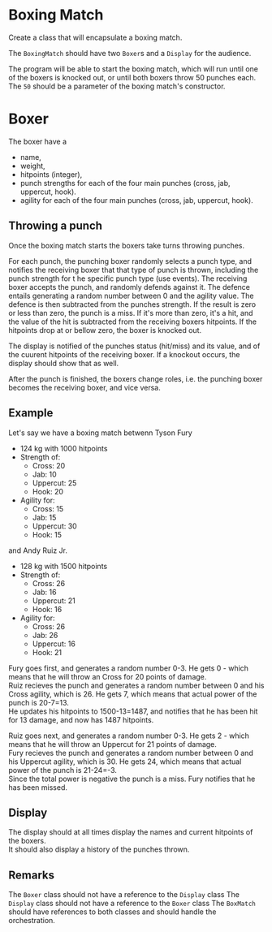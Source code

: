 # Boxing Match

Create a class that will encapsulate a boxing match.

The `BoxingMatch` should have two `Boxer`s and a `Display` for the audience.

The program will be able to start the boxing match, which will run until one of the boxers is knocked out, or until both boxers throw 50 punches each. 
The `50` should be a parameter of the boxing match's  constructor.

# Boxer

The boxer have a 
 - name,
 - weight, 
 - hitpoints (integer), 
 - punch strengths for each of the four main punches (cross, jab, uppercut, hook).
 - agility for each of the four main punches (cross, jab, uppercut, hook).

## Throwing a punch

Once the boxing match starts the boxers take turns throwing punches.

For each punch, the punching boxer randomly selects a punch type, and notifies the receiving boxer that that type of punch is thrown, including the punch strength for t
he specific punch type (use events). The receiving boxer accepts the punch, and randomly defends against it. The defence entails generating a random number between 0 
and the agility value. The defence is then subtracted from the punches strength. If the result is zero or less than zero, the punch is a miss. If it's more than zero, it's a hit, 
and the value of the hit is subtracted from the receiving boxers hitpoints. If the hitpoints drop at or bellow zero, the boxer is knocked out.

The display is notified of the punches status (hit/miss) and its value, and of the cuurent hitpoints of the receiving boxer. If a knockout occurs, the display should show that as well.

After the punch is finished, the boxers change roles, i.e. the punching boxer becomes the receiving boxer, and vice versa.

## Example

Let's say we have a boxing match betwenn Tyson Fury
- 124 kg with 1000 hitpoints
- Strength of: 
  - Cross: 20
  - Jab: 10
  - Uppercut: 25
  - Hook: 20
- Agility for:
  - Cross: 15
  - Jab: 15
  - Uppercut: 30
  - Hook: 15
  
 and Andy Ruiz Jr.
- 128 kg with 1500 hitpoints
- Strength of: 
  - Cross: 26
  - Jab: 16
  - Uppercut: 21
  - Hook: 16
- Agility for:
  - Cross: 26
  - Jab: 26
  - Uppercut: 16
  - Hook: 21
  
Fury goes first, and generates a random number 0-3. He gets 0 - which means that he will throw an Cross for 20 points of damage.  
Ruiz recieves the punch and generates a random number between 0 and his Cross agility, which is 26. He gets 7, which means that actual power of the punch is 20-7=13.  
He updates his hitpoints to 1500-13=1487, and notifies that he has been hit for 13 damage, and now has 1487 hitpoints.  
  
Ruiz goes next, and generates a random number 0-3. He gets 2 - which means that he will throw an Uppercut for 21 points of damage.  
Fury recieves the punch and generates a random number between 0 and his Uppercut agility, which is 30. He gets 24, which means that actual power of the punch is 21-24=-3.  
Since the total power is negative the punch is a miss. Fury notifies that he has been missed.

## Display

The display should at all times display the names and current hitpoints of the boxers.  
It should also display a history of the punches thrown.

## Remarks

The `Boxer` class should not have a reference to the `Display` class
The `Display` class should not have a reference to the `Boxer` class
The `BoxMatch` should have references to both classes and should handle the orchestration.












